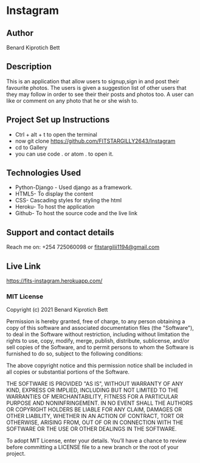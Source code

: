#  Instagram
## Author
Benard Kiprotich Bett
## Description
This is an application that allow users to signup,sign in and post their favourite photos. The users is given a suggestion list of other users that they may follow in order to see their their posts and photos too. A user can like or comment on any photo that he or she wish to.
## Project Set up Instructions
* Ctrl + alt + t to open the terminal
* now git clone https://github.com/FITSTARGILLY2643/Instagram
* cd to Gallery
* you can use code . or atom . to open it.

## Technologies Used
* Python-Django - Used django as a framework.
* HTML5- To display the content
* CSS- Cascading styles for styling the html
* Heroku- To host the application
* Github- To host the source code and the live link
## Support and contact details
Reach me on: +254 725060098 or fitstargilii1194@gmail.com
## Live Link
https://fits-instagram.herokuapp.com/

### MIT License

Copyright (c) 2021 Benard Kiprotich Bett

Permission is hereby granted, free of charge, to any person obtaining a copy of this software and associated documentation files (the "Software"), to deal in the Software without restriction, including without limitation the rights to use, copy, modify, merge, publish, distribute, sublicense, and/or sell copies of the Software, and to permit persons to whom the Software is furnished to do so, subject to the following conditions:

The above copyright notice and this permission notice shall be included in all copies or substantial portions of the Software.

THE SOFTWARE IS PROVIDED "AS IS", WITHOUT WARRANTY OF ANY KIND, EXPRESS OR IMPLIED, INCLUDING BUT NOT LIMITED TO THE WARRANTIES OF MERCHANTABILITY, FITNESS FOR A PARTICULAR PURPOSE AND NONINFRINGEMENT. IN NO EVENT SHALL THE AUTHORS OR COPYRIGHT HOLDERS BE LIABLE FOR ANY CLAIM, DAMAGES OR OTHER LIABILITY, WHETHER IN AN ACTION OF CONTRACT, TORT OR OTHERWISE, ARISING FROM, OUT OF OR IN CONNECTION WITH THE SOFTWARE OR THE USE OR OTHER DEALINGS IN THE SOFTWARE.

To adopt MIT License, enter your details. You’ll have a chance to review before committing a LICENSE file to a new branch or the root of your project.
